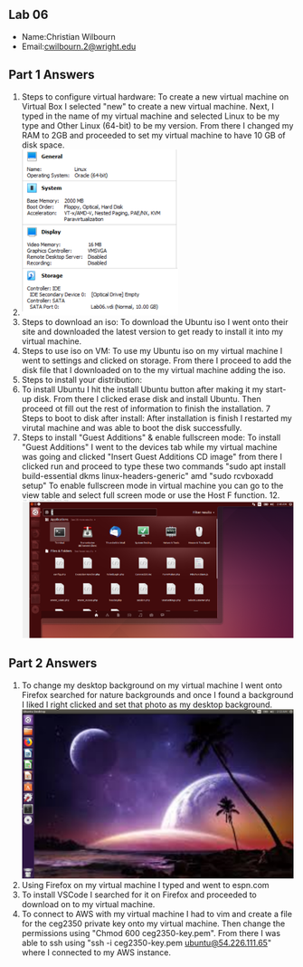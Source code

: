 ## Lab 06

- Name:Christian Wilbourn
- Email:cwilbourn.2@wright.edu

## Part 1 Answers

1. Steps to configure virtual hardware:
To create a new virtual machine on Virtual Box I selected "new" to create a new virtual machine.
Next, I typed in the name of my virtual machine and selected Linux to be my type and Other Linux (64-bit) to be my version.
From there I changed my RAM to 2GB and proceeded to set my virtual machine to have 10 GB of disk space.
2. ![Screenshot of VM Settings](system.png)
3. Steps to download an iso:
To download the Ubuntu iso I went onto their site and downloaded the latest version to get ready to install it into my virtual machine.
4. Steps to use iso on VM:
To use my Ubuntu iso on my virtual machine I went to settings and clicked on storage. From there I proceed to add the disk file that I downloaded on to the my virtual machine adding the iso.
5. Steps to install your distribution:
6. To install Ubuntu I hit the install Ubuntu button after making it my start-up disk. From there I clicked erase disk and install Ubuntu. Then proceed ot fill out the rest of information to finish the installation.
7 Steps to boot to disk after install: After installation is finish I restarted my virutal machine and was able to boot the disk successfully.
8. Steps to install "Guest Additions" & enable fullscreen mode:
To install "Guest Additions" I went to the devices tab while my virtual machine was going and clicked "Insert Guest Additions CD image" from there I clicked run and proceed to type these two commands "sudo apt install build-essential dkms linux-headers-generic" amd "sudo rcvboxadd setup"
To enable fullscreen mode in virtual machine you can go to the view table and select full screen mode or use the Host F function.
12.![Screenshot of VM Running](ubuntu.png)


## Part 2 Answers

1. To change my desktop background on my virtual machine I went onto Firefox searched for nature backgrounds and once I found a background I liked I right clicked and set that photo as my desktop background.
![Screenshot of new background](background.png)
2. Using Firefox on my virtual machine I typed and went to espn.com
3. To install VSCode I searched for it on Firefox and proceeded to download on to my virtual machine.
4. To connect to AWS with my virtual machine I had to vim and create a file for the ceg2350 private key onto my virtual machine. Then change the permissions using "Chmod 600 ceg2350-key.pem". From there I was able to ssh using "ssh -i ceg2350-key.pem ubuntu@54.226.111.65" where I connected to my AWS instance.
